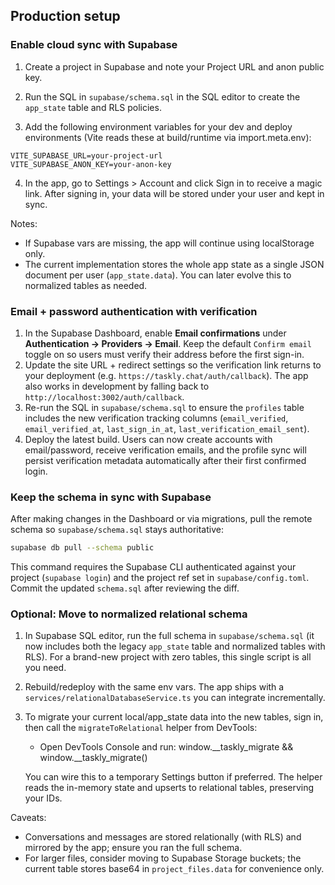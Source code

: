 ## Production setup

### Enable cloud sync with Supabase

1) Create a project in Supabase and note your Project URL and anon public key.

2) Run the SQL in `supabase/schema.sql` in the SQL editor to create the `app_state` table and RLS policies.

3) Add the following environment variables for your dev and deploy environments (Vite reads these at build/runtime via import.meta.env):

```
VITE_SUPABASE_URL=your-project-url
VITE_SUPABASE_ANON_KEY=your-anon-key
```

4) In the app, go to Settings > Account and click Sign in to receive a magic link. After signing in, your data will be stored under your user and kept in sync.

Notes:
- If Supabase vars are missing, the app will continue using localStorage only.
- The current implementation stores the whole app state as a single JSON document per user (`app_state.data`). You can later evolve this to normalized tables as needed.

### Email + password authentication with verification

1) In the Supabase Dashboard, enable **Email confirmations** under **Authentication → Providers → Email**. Keep the default `Confirm email` toggle on so users must verify their address before the first sign-in.
2) Update the site URL + redirect settings so the verification link returns to your deployment (e.g. `https://taskly.chat/auth/callback`). The app also works in development by falling back to `http://localhost:3002/auth/callback`.
3) Re-run the SQL in `supabase/schema.sql` to ensure the `profiles` table includes the new verification tracking columns (`email_verified`, `email_verified_at`, `last_sign_in_at`, `last_verification_email_sent`).
4) Deploy the latest build. Users can now create accounts with email/password, receive verification emails, and the profile sync will persist verification metadata automatically after their first confirmed login.

### Keep the schema in sync with Supabase

After making changes in the Dashboard or via migrations, pull the remote schema so `supabase/schema.sql` stays authoritative:

```bash
supabase db pull --schema public
```

This command requires the Supabase CLI authenticated against your project (`supabase login`) and the project ref set in `supabase/config.toml`. Commit the updated `schema.sql` after reviewing the diff.

### Optional: Move to normalized relational schema

1) In Supabase SQL editor, run the full schema in `supabase/schema.sql` (it now includes both the legacy `app_state` table and normalized tables with RLS). For a brand-new project with zero tables, this single script is all you need.
2) Rebuild/redeploy with the same env vars. The app ships with a `services/relationalDatabaseService.ts` you can integrate incrementally.
3) To migrate your current local/app_state data into the new tables, sign in, then call the `migrateToRelational` helper from DevTools:

	 - Open DevTools Console and run:
		 window.__taskly_migrate && window.__taskly_migrate()

	 You can wire this to a temporary Settings button if preferred. The helper reads the in-memory state and upserts to relational tables, preserving your IDs.

Caveats:
- Conversations and messages are stored relationally (with RLS) and mirrored by the app; ensure you ran the full schema.
- For larger files, consider moving to Supabase Storage buckets; the current table stores base64 in `project_files.data` for convenience only.

